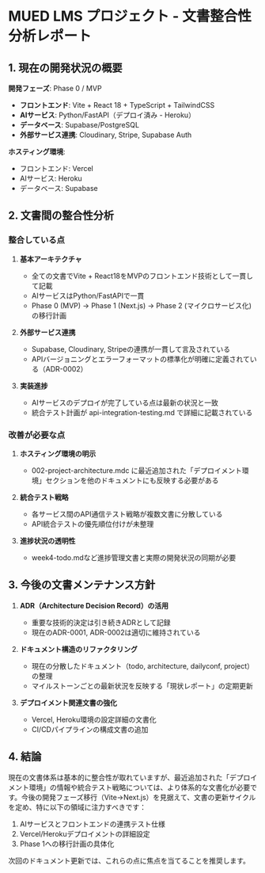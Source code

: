 # MUED LMS プロジェクト - 文書整合性分析レポート

## 1. 現在の開発状況の概要

**開発フェーズ**: Phase 0 / MVP
* **フロントエンド**: Vite + React 18 + TypeScript + TailwindCSS
* **AIサービス**: Python/FastAPI（デプロイ済み - Heroku）
* **データベース**: Supabase/PostgreSQL 
* **外部サービス連携**: Cloudinary, Stripe, Supabase Auth

**ホスティング環境**:
* フロントエンド: Vercel
* AIサービス: Heroku
* データベース: Supabase

## 2. 文書間の整合性分析

### 整合している点
1. **基本アーキテクチャ**
   - 全ての文書でVite + React18をMVPのフロントエンド技術として一貫して記載
   - AIサービスはPython/FastAPIで一貫
   - Phase 0 (MVP) → Phase 1 (Next.js) → Phase 2 (マイクロサービス化)の移行計画

2. **外部サービス連携**
   - Supabase, Cloudinary, Stripeの連携が一貫して言及されている
   - APIバージョニングとエラーフォーマットの標準化が明確に定義されている（ADR-0002）

3. **実装進捗**
   - AIサービスのデプロイが完了している点は最新の状況と一致
   - 統合テスト計画が api-integration-testing.md で詳細に記載されている

### 改善が必要な点
1. **ホスティング環境の明示**
   - 002-project-architecture.mdc に最近追加された「デプロイメント環境」セクションを他のドキュメントにも反映する必要がある

2. **統合テスト戦略**
   - 各サービス間のAPI通信テスト戦略が複数文書に分散している
   - API統合テストの優先順位付けが未整理

3. **進捗状況の透明性**
   - week4-todo.mdなど進捗管理文書と実際の開発状況の同期が必要

## 3. 今後の文書メンテナンス方針

1. **ADR（Architecture Decision Record）の活用**
   - 重要な技術的決定は引き続きADRとして記録
   - 現在のADR-0001, ADR-0002は適切に維持されている

2. **ドキュメント構造のリファクタリング**
   - 現在の分散したドキュメント（todo, architecture, dailyconf, project）の整理
   - マイルストーンごとの最新状況を反映する「現状レポート」の定期更新

3. **デプロイメント関連文書の強化**
   - Vercel, Heroku環境の設定詳細の文書化
   - CI/CDパイプラインの構成文書の追加

## 4. 結論

現在の文書体系は基本的に整合性が取れていますが、最近追加された「デプロイメント環境」の情報や統合テスト戦略については、より体系的な文書化が必要です。今後の開発フェーズ移行（Vite→Next.js）を見据えて、文書の更新サイクルを定め、特に以下の領域に注力すべきです：

1. AIサービスとフロントエンドの連携テスト仕様
2. Vercel/Herokuデプロイメントの詳細設定
3. Phase 1への移行計画の具体化

次回のドキュメント更新では、これらの点に焦点を当てることを推奨します。 